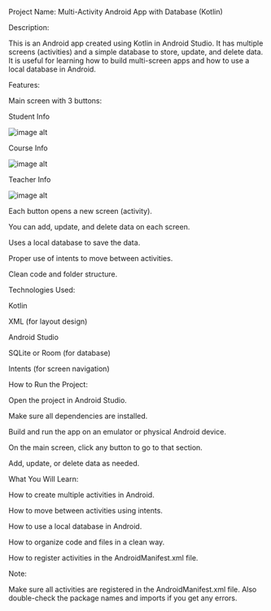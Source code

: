 Project Name: Multi-Activity Android App with Database (Kotlin)

Description:

This is an Android app created using Kotlin in Android Studio. It has multiple screens (activities) and a simple database to store, update, and delete data. It is useful for learning how to build multi-screen apps and how to use a local database in Android.

Features:

Main screen with 3 buttons:

Student Info

![image alt](https://github.com/M-MAHAD1/Multi-Activity_Database-_Android_App/blob/main/image3.jfif)

Course Info

![image alt](https://github.com/M-MAHAD1/Multi-Activity_Database-_Android_App/blob/main/image1.jfif)

Teacher Info

![image alt](https://github.com/M-MAHAD1/Multi-Activity_Database-_Android_App/blob/main/image2.jfif)

Each button opens a new screen (activity).

You can add, update, and delete data on each screen.

Uses a local database to save the data.

Proper use of intents to move between activities.

Clean code and folder structure.

Technologies Used:

Kotlin

XML (for layout design)

Android Studio

SQLite or Room (for database)

Intents (for screen navigation)

How to Run the Project:

Open the project in Android Studio.

Make sure all dependencies are installed.

Build and run the app on an emulator or physical Android device.

On the main screen, click any button to go to that section.

Add, update, or delete data as needed.

What You Will Learn:

How to create multiple activities in Android.

How to move between activities using intents.

How to use a local database in Android.

How to organize code and files in a clean way.

How to register activities in the AndroidManifest.xml file.

Note:

Make sure all activities are registered in the AndroidManifest.xml file. Also double-check the package names and imports if you get any errors.
